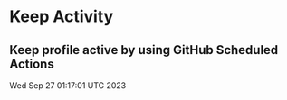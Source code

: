 # Keep Activity 
Keep profile active by using GitHub Scheduled Actions
--- 
Wed Sep 27 01:17:01 UTC 2023